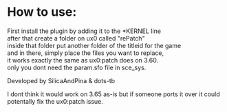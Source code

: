 # How to use:

First install the plugin by adding it to the *KERNEL line             
after that create a folder on ux0 called "rePatch"          
inside that folder put another folder of the titleid for the game           
and in there, simply place the files you want to replace,           
it works exactly the same as ux0:patch does on 3.60.            
only you dont need the param.sfo file in sce_sys.         


Developed by SilicaAndPina & dots-tb

I dont think it would work on 3.65 as-is but if someone ports it over it could potentally fix the ux0:patch issue.
